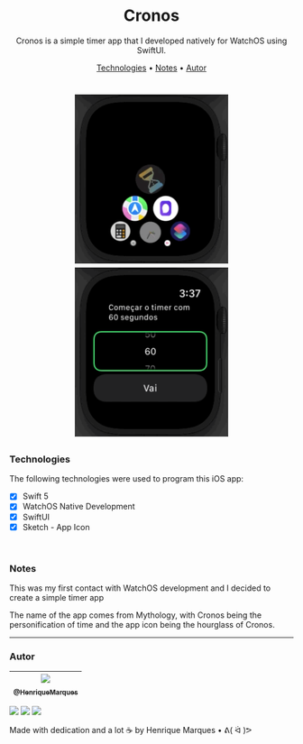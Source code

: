 <h1 align="center">
  Cronos
</h1>   

<p align="center"> Cronos is a simple timer app that I developed natively for WatchOS using SwiftUI.
  
<p align="center">
 <a href="#Technologies">Technologies</a> •
  <a href="#Notes">Notes</a> •
  <a href="#autor">Autor</a> 
</p>

<h1 align="center">
  <img alt="gif" src="./Github Images/Open.gif" height="300" />
  <img alt="gif" src="./Github Images/watch.gif" height="300" />
    
 

</h1>

### Technologies

The following technologies were used to program this iOS app:

* [x] Swift 5
* [x] WatchOS Native Development
* [x] SwiftUI
* [x] Sketch - App Icon
   
<br>

### Notes

This was my first contact with WatchOS development and I decided to create a simple timer app
   
The name of the app comes from Mythology, with Cronos being the personification of time and the app icon being the hourglass of Cronos. 

---

### Autor 

| [<img src="https://avatars.githubusercontent.com/u/86681672?s=96&v=4" width=115><br><sub>@HenriqueMarques</sub>](https://github.com/RickyMarq) |
| :---: |

<a href = "mailto:henriquefmcosta75@gmail.com"><img src="https://img.shields.io/badge/-Gmail-%23333?style=for-the-badge&logo=gmail&logoColor=white" target="_blank"></a>
<a href="https://www.instagram.com/henrique_marques76/" target="_blank"><img src="https://img.shields.io/badge/-Instagram-%23E4405F?style=for-the-badge&logo=instagram&logoColor=white" target="_blank"></a> 
 <a href="https://www.linkedin.com/in/henrique-marques-5553581b5/" target="_blank"><img src="https://img.shields.io/badge/-LinkedIn-%230077B5?style=for-the-badge&logo=linkedin&logoColor=white" target="_blank"></a> 
 
Made with dedication and a lot ☕️ by Henrique Marques • ᕕ( ᐛ )ᕗ
